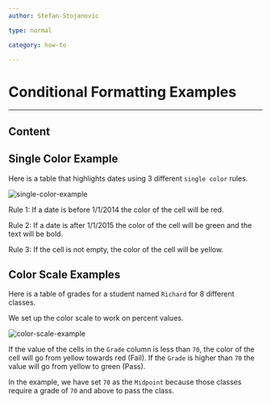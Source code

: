 ```yaml
---
author: Stefan-Stojanovic

type: normal

category: how-to

---
```


# Conditional Formatting Examples

---
## Content
 
## Single Color Example

Here is a table that highlights dates using 3 different `single color` rules.

![single-color-example](https://img.enkipro.com/4f0e476b03b66149f518c653738d2605.png)

Rule 1: If a date is before 1/1/2014 the color of the cell will be red.

Rule 2: If a date is after 1/1/2015 the color of the cell will be green and the text will be bold.

Rule 3: If the cell is not empty, the color of the cell will be yellow.

## Color Scale Examples

Here is a table of grades for a student named `Richard` for 8 different classes.

We set up the color scale to work on percent values.

![color-scale-example](https://img.enkipro.com/8dff9f3d4d70e4554f5257aad2623cdb.png)

If the value of the cells in the `Grade` column is less than `70`, the color of the cell will go from yellow towards red (Fail). If the `Grade` is higher than `70` the value will go from yellow to green (Pass).

In the example, we have set `70` as the `Midpoint` because those classes require a grade of `70` and above to pass the class.